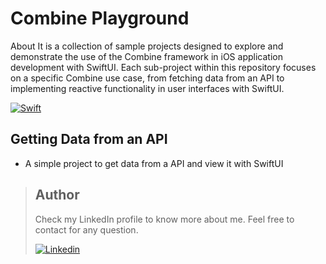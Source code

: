 # Combine Playground
About It is a collection of sample projects designed to explore and demonstrate the use of the Combine framework in iOS application development with SwiftUI. Each sub-project within this repository focuses on a specific Combine use case, from fetching data from an API to implementing reactive functionality in user interfaces with SwiftUI.

[![Swift](https://img.shields.io/badge/swift-%23FA7343.svg?style=for-the-badge&logo=swift&logoColor=white)](https://swift.org/)




##  Getting Data from an API
- A simple project to get data from a API and view it with SwiftUI





> ## Author
>Check my LinkedIn profile to know more about me. Feel free to contact for any question. 
>
>[![Linkedin](https://img.shields.io/badge/linkedin-%230077B5.svg?style=for-the-badge&logo=linkedin&logoColor=white)](https://www.linkedin.com/in/rodricandido)
